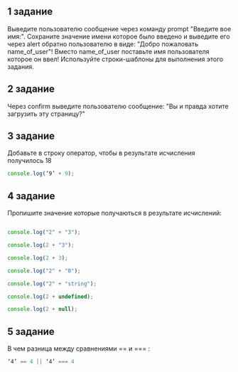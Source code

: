 ## 1 задание

Выведите пользователю сообщение через команду prompt "Введите вое имя:".
Сохраните значение имени которое было введено и выведите его через alert обратно пользователю в виде: "Добро пожаловать name_of_user"! Вместо name_of_user поставьте имя пользователя которое он ввел! Используйте строки-шаблоны для выполнения этого задания.

## 2 задание

Через confirm выведите пользователю сообщение: "Вы и правда хотите загрузить эту страницу?" 

## 3 задание

Добавьте в строку оператор, чтобы в результате исчисления получилось 18

```javascript
console.log(‘9’ + 9);
```

## 4 задание

Пропишите значение которые получаються в результате исчислений:

```javascript

console.log("2" + "3");

console.log(2 + "3");

console.log(2 + 3);

console.log("2" + "0");

console.log("2" + "string");

console.log(2 + undefined);

console.log(2 + null);

```

## 5 задание

В чем разница между сравнениями == и === :

```javascript
‘4’ == 4 || ‘4’ === 4
```
